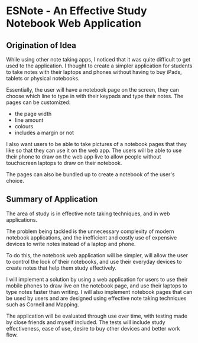 # ESNote - An Effective Study Notebook Web Application

## Origination of Idea
While using other note taking apps, I noticed that it was quite difficult to get used to the application.
I thought to create a simpler application for students to take notes with their laptops and phones without having to buy iPads, tablets or physical notebooks.

Essentially, the user will have a notebook page on the screen, they can choose which line to type in with their keypads and type their notes.
The pages can be customized:
* the page width
* line amount
* colours
* includes a margin or not

I also want users to be able to take pictures of a notebook pages that they like so that they can use it on the web app.
The users will be able to use their phone to draw on the web app live to allow people without touchscreen laptops to draw on their notebook.

The pages can also be bundled up to create a notebook of the user's choice.

## Summary of Application
The area of study is in effective note taking techniques, and in web applications.

The problem being tackled is the unnecessary complexity of modern notebook applications, and the inefficient and costly use of expensive devices to write notes instead of a laptop and phone.

To do this, the notebook web application will be simpler, will allow the user to control the look of their notebooks, and use their everyday devices to create notes that help
them study effectively.

I will implement a solution by using a web application for users to use their mobile phones to draw live on the notebook page, and use their laptops to type notes faster than writing.
I will also implement notebook pages that can be used by users and are designed using effective note taking techniques such as Cornell and Mapping.

The application will be evaluated through use over time, with testing made by close friends and myself included. 
The tests will include study effectiveness, ease of use, desire to buy other devices and better work flow.

